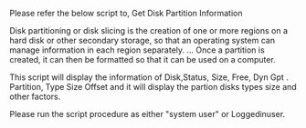 Please refer the below script to, Get Disk Partition Information

Disk partitioning or disk slicing is the creation of one or more regions on a hard disk or other secondary storage, so that an operating system can manage information in each region separately. ... Once a partition is created, it can then be formatted so that it can be used on a computer.

This script will display the information of Disk,Status, Size,  Free, Dyn Gpt . Partition, Type Size Offset and  it will display the partion disks  types size and other factors.

Please  run the script procedure as either "system user" or Loggedinuser.